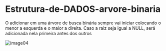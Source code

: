# Estrutura-de-DADOS-arvore-binaria

O adicionar em uma árvore de busca binária sempre vai iniciar colocando o menor a esquerda e o maior a direita.
Caso a raiz seja igual a NULL, será adicionada nela primeira antes dos outros



![image04](https://user-images.githubusercontent.com/91989796/170873308-01e67ad9-c107-4bc1-8789-999493ac43d2.gif)
